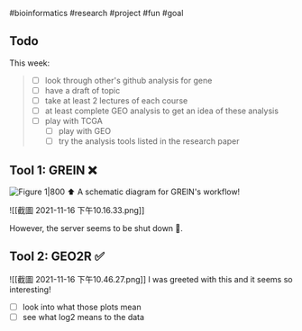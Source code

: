 #bioinformatics #research #project #fun #goal 

## Todo
This week:

> - [ ] look through other's github analysis for gene  
> - [ ] have a draft of topic
> - [ ] take at least 2 lectures of each course
> - [ ] at least complete GEO analysis to get an idea of these analysis
>  - [ ]  play with TCGA
>	  - [ ]  play with GEO
>	  - [ ]  try the analysis tools listed in the research paper

## Tool 1: GREIN ❌
![Figure 1|800](https://media.springernature.com/full/springer-static/image/art%3A10.1038%2Fs41598-019-43935-8/MediaObjects/41598_2019_43935_Fig1_HTML.png)
⬆️ A schematic diagram for GREIN's workflow!

![[截圖 2021-11-16 下午10.16.33.png]]

However, the server seems to be shut down 🤧. 

## Tool 2: GEO2R ✅
![[截圖 2021-11-16 下午10.46.27.png]]
I was greeted with this and it seems so interesting!
- [ ] look into what those plots mean
- [ ] see what log2 means to the data
